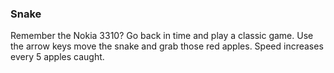 ### Snake

Remember the Nokia 3310?  Go back in time and play a classic game.  Use the arrow keys move the snake and grab those red apples.  Speed increases every 5 apples caught.
